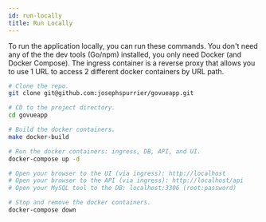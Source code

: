 ```yaml
---
id: run-locally
title: Run Locally
---
```


To run the application locally, you can run these commands. You don't need any of the the dev tools (Go/npm) installed, you only need Docker (and Docker Compose). The ingress container is a reverse proxy that allows you to use 1 URL to access 2 different docker containers by URL path.

```bash
# Clone the repo.
git clone git@github.com:josephspurrier/govueapp.git

# CD to the project directory.
cd govueapp

# Build the docker containers.
make docker-build

# Run the docker containers: ingress, DB, API, and UI.
docker-compose up -d

# Open your browser to the UI (via ingress): http://localhost
# Open your browser to the API (via ingress): http://localhost/api
# Open your MySQL tool to the DB: localhost:3306 (root:password)

# Stop and remove the docker containers.
docker-compose down
```
